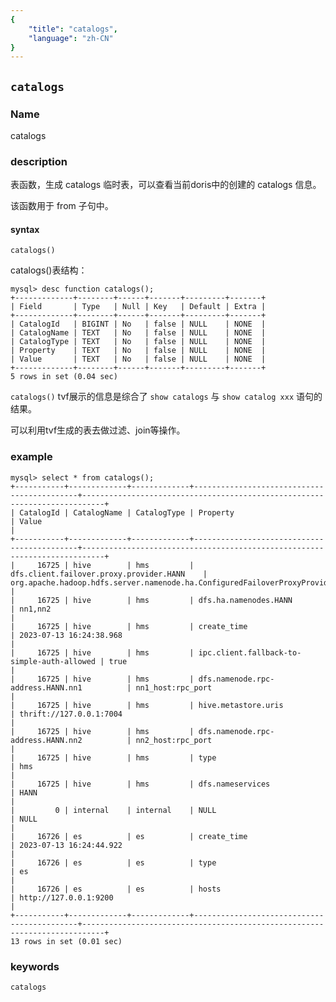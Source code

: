 ```yaml
---
{
    "title": "catalogs",
    "language": "zh-CN"
}
---
```


<!--
Licensed to the Apache Software Foundation (ASF) under one
or more contributor license agreements.  See the NOTICE file
distributed with this work for additional information
regarding copyright ownership.  The ASF licenses this file
to you under the Apache License, Version 2.0 (the
"License"); you may not use this file except in compliance
with the License.  You may obtain a copy of the License at

  http://www.apache.org/licenses/LICENSE-2.0

Unless required by applicable law or agreed to in writing,
software distributed under the License is distributed on an
"AS IS" BASIS, WITHOUT WARRANTIES OR CONDITIONS OF ANY
KIND, either express or implied.  See the License for the
specific language governing permissions and limitations
under the License.
-->

## `catalogs`

### Name


catalogs


### description

表函数，生成 catalogs 临时表，可以查看当前doris中的创建的 catalogs 信息。

该函数用于 from 子句中。

#### syntax

`catalogs()`

catalogs()表结构：
```
mysql> desc function catalogs();
+-------------+--------+------+-------+---------+-------+
| Field       | Type   | Null | Key   | Default | Extra |
+-------------+--------+------+-------+---------+-------+
| CatalogId   | BIGINT | No   | false | NULL    | NONE  |
| CatalogName | TEXT   | No   | false | NULL    | NONE  |
| CatalogType | TEXT   | No   | false | NULL    | NONE  |
| Property    | TEXT   | No   | false | NULL    | NONE  |
| Value       | TEXT   | No   | false | NULL    | NONE  |
+-------------+--------+------+-------+---------+-------+
5 rows in set (0.04 sec)
```

`catalogs()` tvf展示的信息是综合了 `show catalogs` 与 `show catalog xxx` 语句的结果。

可以利用tvf生成的表去做过滤、join等操作。



### example

```
mysql> select * from catalogs();
+-----------+-------------+-------------+--------------------------------------------+---------------------------------------------------------------------------+
| CatalogId | CatalogName | CatalogType | Property                                   | Value                                                                     |
+-----------+-------------+-------------+--------------------------------------------+---------------------------------------------------------------------------+
|     16725 | hive        | hms         | dfs.client.failover.proxy.provider.HANN    | org.apache.hadoop.hdfs.server.namenode.ha.ConfiguredFailoverProxyProvider |
|     16725 | hive        | hms         | dfs.ha.namenodes.HANN                      | nn1,nn2                                                                   |
|     16725 | hive        | hms         | create_time                                | 2023-07-13 16:24:38.968                                                   |
|     16725 | hive        | hms         | ipc.client.fallback-to-simple-auth-allowed | true                                                                      |
|     16725 | hive        | hms         | dfs.namenode.rpc-address.HANN.nn1          | nn1_host:rpc_port                                                         |
|     16725 | hive        | hms         | hive.metastore.uris                        | thrift://127.0.0.1:7004                                                   |
|     16725 | hive        | hms         | dfs.namenode.rpc-address.HANN.nn2          | nn2_host:rpc_port                                                         |
|     16725 | hive        | hms         | type                                       | hms                                                                       |
|     16725 | hive        | hms         | dfs.nameservices                           | HANN                                                                      |
|         0 | internal    | internal    | NULL                                       | NULL                                                                      |
|     16726 | es          | es          | create_time                                | 2023-07-13 16:24:44.922                                                   |
|     16726 | es          | es          | type                                       | es                                                                        |
|     16726 | es          | es          | hosts                                      | http://127.0.0.1:9200                                                     |
+-----------+-------------+-------------+--------------------------------------------+---------------------------------------------------------------------------+
13 rows in set (0.01 sec)
```

### keywords

    catalogs
